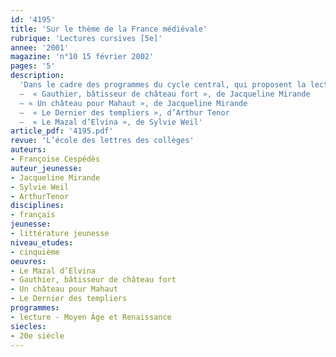 ```yaml
---
id: '4195'
title: 'Sur le thème de la France médiévale'
rubrique: 'Lectures cursives [5e]'
annee: '2001'
magazine: 'n°10 15 février 2002'
pages: '5'
description: 
  'Dans le cadre des programmes du cycle central, qui proposent la lecture de textes représentatifs de références culturelles du Moyen Âge en français et l’étude de cette période en histoire, cet article invite les enseignants à fire lire quatre romans de littérature de jeunesse abordant des moments différents de ces temps souvent difficiles. Chacune de ces fictions privilégie l’imagination et le romanesque, mais permet aussi à de jeunes lecteurs de s’informer sur des faits historiques qui ont marqué une période de presque dix siècles, allant de la fin de l’Antiquité (456) aux débuts des temps modernes (1453).
  –  « Gauthier, bâtisseur de château fort », de Jacqueline Mirande
  – « Un château pour Mahaut », de Jacqueline Mirande
  –  « Le Dernier des templiers », d’Arthur Tenor
  –  « Le Mazal d’Elvina », de Sylvie Weil'
article_pdf: '4195.pdf'
revue: 'L’école des lettres des collèges'
auteurs:
- Françoise Cespédès
auteur_jeunesse:
- Jacqueline Mirande
- Sylvie Weil
- ArthurTenor
disciplines:
- français
jeunesse:
- littérature jeunesse
niveau_etudes:
- cinquième
oeuvres:
- Le Mazal d’Elvina
- Gauthier, bâtisseur de château fort
- Un château pour Mahaut
- Le Dernier des templiers
programmes:
- lecture - Moyen Âge et Renaissance
siecles:
- 20e siècle
---
```

